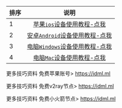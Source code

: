 
排序|说明
:--|:--:
1|[苹果`ios`设备使用教程-点我](https://idml.ml)
2|[安卓`Android`设备使用教程-点我](https://idml.ml)
3|[电脑`Windows`设备使用教程-点我](https://idml.ml)
4|[电脑`Mac`设备使用教程-点我](https://idml.ml)

更多技巧资料 免费苹果账号> https://idml.ml

更多技巧资料 免费v2ray节点> https://idml.ml

更多技巧资料 免费小火箭节点> https://idml.ml

